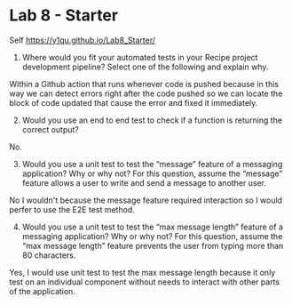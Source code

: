 # Lab 8 - Starter
Self 
https://y1qu.github.io/Lab8_Starter/
1) Where would you fit your automated tests in your Recipe project development pipeline? Select one of the following and explain why.

Within a Github action that runs whenever code is pushed because in this way we can detect errors right after the code pushed so we can locate the block of code updated that cause the error and fixed it immediately.

2) Would you use an end to end test to check if a function is returning the correct output? 

No.

3) Would you use a unit test to test the “message” feature of a messaging application? Why or why not? For this question, assume the “message” feature allows a user to write and send a message to another user.

No I wouldn't because the message feature required interaction so I would perfer to use the E2E test method.

4) Would you use a unit test to test the “max message length” feature of a messaging application? Why or why not? For this question, assume the “max message length” feature prevents the user from typing more than 80 characters.

Yes, I would use unit test to test the max message length because it only test on an individual component without needs to interact with other parts of the application.